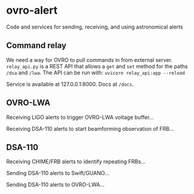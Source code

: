 # ovro-alert
Code and services for sending, receiving, and using astronomical alerts


## Command relay

We need a way for OVRO to pull commands in from external server. `relay_api.py` is a REST API that allows a `get` and `set` method for the paths `/dsa` and `/lwa`. The API can be run with:
`uvicorn relay_api:app --reload`

Service is available at 127.0.0.1:8000. Docs at `/docs`.

## OVRO-LWA

Receiving LIGO alerts to trigger OVRO-LWA voltage buffer...

Receiving DSA-110 alerts to start beamforming observation of FRB...

## DSA-110

Receiving CHIME/FRB alerts to identify repeating FRBs...

Sending DSA-110 alerts to Swift/GUANO...

Sending DSA-110 alerts to OVRO-LWA...